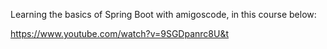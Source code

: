 Learning the basics of Spring Boot with amigoscode, in this course below:

https://www.youtube.com/watch?v=9SGDpanrc8U&t

